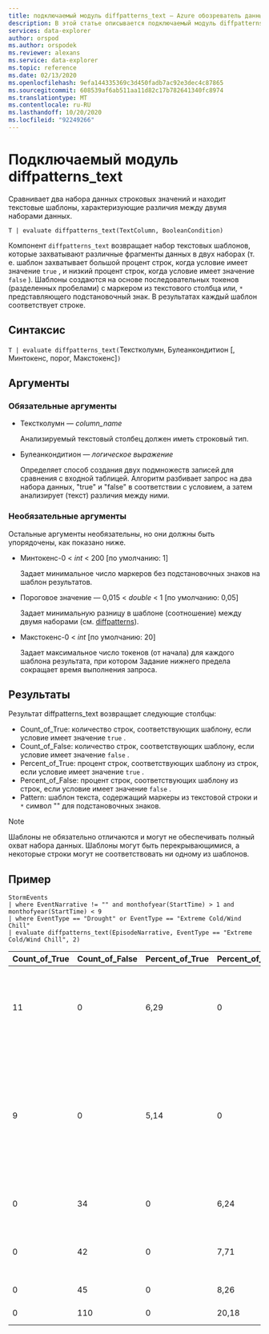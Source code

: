 ```yaml
---
title: подключаемый модуль diffpatterns_text — Azure обозреватель данных
description: В этой статье описывается подключаемый модуль diffpatterns_text в Azure обозреватель данных.
services: data-explorer
author: orspod
ms.author: orspodek
ms.reviewer: alexans
ms.service: data-explorer
ms.topic: reference
ms.date: 02/13/2020
ms.openlocfilehash: 9efa144335369c3d450fadb7ac92e3dec4c87865
ms.sourcegitcommit: 608539af6ab511aa11d82c17b782641340fc8974
ms.translationtype: MT
ms.contentlocale: ru-RU
ms.lasthandoff: 10/20/2020
ms.locfileid: "92249266"
---
```

# <a name="diffpatterns_text-plugin"></a>Подключаемый модуль diffpatterns_text

Сравнивает два набора данных строковых значений и находит текстовые шаблоны, характеризующие различия между двумя наборами данных.

```kusto
T | evaluate diffpatterns_text(TextColumn, BooleanCondition)
```

Компонент `diffpatterns_text` возвращает набор текстовых шаблонов, которые захватывают различные фрагменты данных в двух наборах (т. е. шаблон захватывает большой процент строк, когда условие имеет значение `true` , и низкий процент строк, когда условие имеет значение `false` ). Шаблоны создаются на основе последовательных токенов (разделенных пробелами) с маркером из текстового столбца или, `*` представляющего подстановочный знак. В результатах каждый шаблон соответствует строке.

## <a name="syntax"></a>Синтаксис

`T | evaluate diffpatterns_text(`Текстколумн, Булеанкондитион [, Минтокенс, порог, Макстокенс]`)` 

## <a name="arguments"></a>Аргументы

### <a name="required-arguments"></a>Обязательные аргументы

* Текстколумн — *column_name*

    Анализируемый текстовый столбец должен иметь строковый тип.
    
* Булеанкондитион — *логическое выражение*

    Определяет способ создания двух подмножеств записей для сравнения с входной таблицей. Алгоритм разбивает запрос на два набора данных, "true" и "false" в соответствии с условием, а затем анализирует (текст) различия между ними. 

### <a name="optional-arguments"></a>Необязательные аргументы

Остальные аргументы необязательны, но они должны быть упорядочены, как показано ниже. 

* Минтокенс-0 < *int* < 200 [по умолчанию: 1]

    Задает минимальное число маркеров без подстановочных знаков на шаблон результатов.

* Пороговое значение — 0,015 < *double* < 1 [по умолчанию: 0,05]

    Задает минимальную разницу в шаблоне (соотношение) между двумя наборами (см. [diffpatterns](diffpatternsplugin.md)).

* Макстокенс-0 < *int* [по умолчанию: 20]

    Задает максимальное число токенов (от начала) для каждого шаблона результата, при котором Задание нижнего предела сокращает время выполнения запроса.

## <a name="returns"></a>Результаты

Результат diffpatterns_text возвращает следующие столбцы:

* Count_of_True: количество строк, соответствующих шаблону, если условие имеет значение `true` .
* Count_of_False: количество строк, соответствующих шаблону, если условие имеет значение `false` .
* Percent_of_True: процент строк, соответствующих шаблону из строк, если условие имеет значение `true` .
* Percent_of_False: процент строк, соответствующих шаблону из строк, если условие имеет значение `false` .
* Pattern: шаблон текста, содержащий маркеры из текстовой строки и `*` символ "" для подстановочных знаков. 

> [!NOTE]
> Шаблоны не обязательно отличаются и могут не обеспечивать полный охват набора данных. Шаблоны могут быть перекрывающимися, а некоторые строки могут не соответствовать ни одному из шаблонов.

## <a name="example"></a>Пример

<!-- csl: https://help.kusto.windows.net:443/Samples -->
```kusto
StormEvents     
| where EventNarrative != "" and monthofyear(StartTime) > 1 and monthofyear(StartTime) < 9
| where EventType == "Drought" or EventType == "Extreme Cold/Wind Chill"
| evaluate diffpatterns_text(EpisodeNarrative, EventType == "Extreme Cold/Wind Chill", 2)
```

|Count_of_True|Count_of_False|Percent_of_True|Percent_of_False|Модель|
|---|---|---|---|---|
|11|0|6,29|0|Подойдет к концу смены Северо-Западного в * спящий режим * траугх, в сновфалл довнвинд|
|9|0|5,14|0|В канадском высоком замедленном нажиме * * регион * были получены холодное температуры с февраля * 2006. Длительность * замораживание температур|
|0|34|0|6,24|* * * * * * * * * * * * * * * * * * * Западная Теннесси,|
|0|42|0|7,71|* * * * * * вызывается * * * * * * * * в западных Колорадо. *|
|0|45|0|8,26|* * ниже обычного *|
|0|110|0|20,18|Ниже обычного *|
